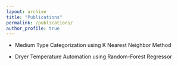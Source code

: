 ```yaml
---
layout: archive
title: "Publications"
permalink: /publications/
author_profile: true
---
```


- Medium Type Categorization using K Nearest Neighbor Method

- Dryer Temperature Automation using Random-Forest Regressor 
